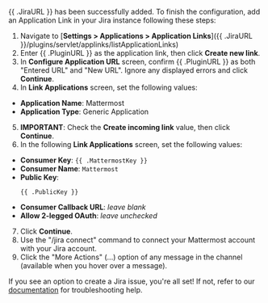 {{ .JiraURL }} has been successfully added. To finish the configuration, add an Application Link in your Jira instance following these steps:

1. Navigate to [**Settings > Applications > Application
   Links**]({{ .JiraURL }}/plugins/servlet/applinks/listApplicationLinks)
2. Enter {{ .PluginURL }} as the application link, then click **Create new
   link**.
3. In **Configure Application URL** screen, confirm {{ .PluginURL }} as both
   "Entered URL" and "New URL". Ignore any displayed errors and click
   **Continue**.
4. In **Link Applications** screen, set the following values:
  - **Application Name**: Mattermost
  - **Application Type**: Generic Application
5. **IMPORTANT**: Check the **Create incoming link** value, then click **Continue**.
6. In the following **Link Applications** screen, set the following values:
  - **Consumer Key**: `{{ .MattermostKey }}`
  - **Consumer Name**: `Mattermost`
  - **Public Key**:
	```
	{{ .PublicKey }}
	```
  - **Consumer Callback URL**: _leave blank_
  - **Allow 2-legged OAuth**: _leave unchecked_
  7. Click **Continue**.
6. Use the "/jira connect" command to connect your Mattermost account with your
   Jira account.
7. Click the "More Actions" (...) option of any message in the channel
   (available when you hover over a message).

If you see an option to create a Jira issue, you're all set! If not, refer to our [documentation](https://mattermost.gitbook.io/plugin-jira) for troubleshooting help.
